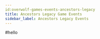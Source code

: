 ```yaml
---
id:overwolf-games-events-ancestors-legacy
title: Ancestors Legacy Game Events
sidebar_label: Ancestors Legacy Events
---
```


#hello